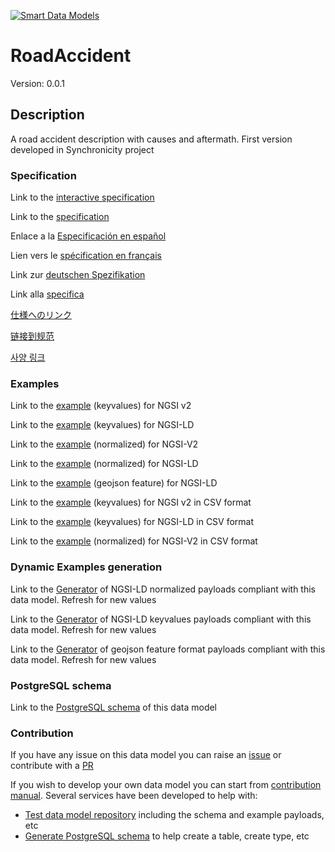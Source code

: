 [![Smart Data Models](https://smartdatamodels.org/wp-content/uploads/2022/01/SmartDataModels_logo.png "Logo")](https://smartdatamodels.org)
# RoadAccident
Version: 0.0.1

## Description 

A road accident description with causes and aftermath. First version developed in Synchronicity project
### Specification

Link to the [interactive specification](https://swagger.lab.fiware.org/?url=https://smart-data-models.github.io/dataModel.Transportation/RoadAccident/swagger.yaml)

Link to the [specification](https://github.com/smart-data-models/dataModel.Transportation/blob/master/RoadAccident/doc/spec.md)

Enlace a la [Especificación en español](https://github.com/smart-data-models/dataModel.Transportation/blob/master/RoadAccident/doc/spec_ES.md)

Lien vers le [spécification en français](https://github.com/smart-data-models/dataModel.Transportation/blob/master/RoadAccident/doc/spec_FR.md)

Link zur [deutschen Spezifikation](https://github.com/smart-data-models/dataModel.Transportation/blob/master/RoadAccident/doc/spec_DE.md)

Link alla [specifica](https://github.com/smart-data-models/dataModel.Transportation/blob/master/RoadAccident/doc/spec_IT.md)

[仕様へのリンク](https://github.com/smart-data-models/dataModel.Transportation/blob/master/RoadAccident/doc/spec_JA.md)

[链接到规范](https://github.com/smart-data-models/dataModel.Transportation/blob/master/RoadAccident/doc/spec_ZH.md)

[사양 링크](https://github.com/smart-data-models/dataModel.Transportation/blob/master/RoadAccident/doc/spec_KO.md)
### Examples

Link to the [example](https://smart-data-models.github.io/dataModel.Transportation/RoadAccident/examples/example.json) (keyvalues) for NGSI v2

Link to the [example](https://smart-data-models.github.io/dataModel.Transportation/RoadAccident/examples/example.jsonld) (keyvalues) for NGSI-LD

Link to the [example](https://smart-data-models.github.io/dataModel.Transportation/RoadAccident/examples/example-normalized.json) (normalized) for NGSI-V2

Link to the [example](https://smart-data-models.github.io/dataModel.Transportation/RoadAccident/examples/example-normalized.jsonld) (normalized) for NGSI-LD

Link to the [example](https://smart-data-models.github.io/dataModel.Transportation/RoadAccident/examples/example-geojsonfeature.json) (geojson feature) for NGSI-LD

Link to the [example](https://github.com/smart-data-models/dataModel.Transportation/blob/master/RoadAccident/examples/example.json.csv) (keyvalues) for NGSI v2 in CSV format

Link to the [example](https://github.com/smart-data-models/dataModel.Transportation/blob/master/RoadAccident/examples/example.jsonld.csv) (keyvalues) for NGSI-LD in CSV format

Link to the [example](https://github.com/smart-data-models/dataModel.Transportation/blob/master/RoadAccident/examples/example-normalized.json.csv) (normalized) for NGSI-V2 in CSV format
### Dynamic Examples generation

Link to the [Generator](https://smartdatamodels.org/extra/ngsi-ld_generator.php?schemaUrl=https://raw.githubusercontent.com/smart-data-models/dataModel.Transportation/master/RoadAccident/schema.json&email=info@smartdatamodels.org) of NGSI-LD normalized payloads compliant with this data model. Refresh for new values

Link to the [Generator](https://smartdatamodels.org/extra/ngsi-ld_generator_keyvalues.php?schemaUrl=https://raw.githubusercontent.com/smart-data-models/dataModel.Transportation/master/RoadAccident/schema.json&email=info@smartdatamodels.org) of NGSI-LD keyvalues payloads compliant with this data model. Refresh for new values

Link to the [Generator](https://smartdatamodels.org/extra/geojson_features_generator.php?schemaUrl=https://raw.githubusercontent.com/smart-data-models/dataModel.Transportation/master/RoadAccident/schema.json&email=info@smartdatamodels.org) of geojson feature format payloads compliant with this data model. Refresh for new values
### PostgreSQL schema

Link to the [PostgreSQL schema](https://github.com/smart-data-models/dataModel.Transportation/blob/master/RoadAccident/schema.sql) of this data model
### Contribution

 If you have any issue on this data model you can raise an [issue](https://github.com/smart-data-models/dataModel.Transportation/issues)  or contribute with a [PR](https://github.com/smart-data-models/dataModel.Transportation/pulls)

 If you wish to develop your own data model you can start from [contribution manual](https://bit.ly/contribution_manual). Several services have been developed to help with: 
 - [Test data model repository](https://smartdatamodels.org/index.php/data-models-contribution-api/) including the schema and example payloads, etc
 - [Generate PostgreSQL schema](https://smartdatamodels.org/index.php/sql-service/) to help create a table, create type, etc
